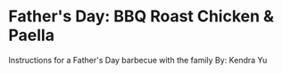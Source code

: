 # Father's Day: BBQ Roast Chicken & Paella
Instructions for a Father's Day barbecue with the family
By: Kendra Yu
